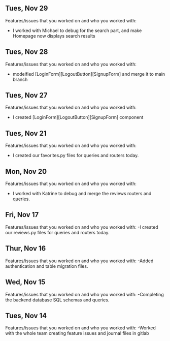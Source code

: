 ## Tues, Nov 29
Features/issues that you worked on and who you worked with:
- I worked with Michael to debug for the search part, and make Homepage now displays search results

## Tues, Nov 28
Features/issues that you worked on and who you worked with:
- modeified [LoginForm][LogoutButton][SignupForm] and merge it to main branch

## Tues, Nov 27
Features/issues that you worked on and who you worked with:
- I created [LoginForm][LogoutButton][SignupForm] component

## Tues, Nov 21
Features/issues that you worked on and who you worked with:
- I created our favorites.py files for queries and routers today.

## Mon, Nov 20
Features/issues that you worked on and who you worked with:
- I worked with Katrine to debug and merge the reviews routers and queries.

## Fri, Nov 17
Features/issues that you worked on and who you worked with:
-I created our reviews.py files for queries and routers today.

## Thur, Nov 16
Features/issues that you worked on and who you worked with:
-Added authentication and table migration files.

## Wed, Nov 15
Features/issues that you worked on and who you worked with:
-Completing the backend database SQL schemas and queries.


## Tues, Nov 14
Features/issues that you worked on and who you worked with:
-Worked with the whole team creating feature issues and journal files in gitlab